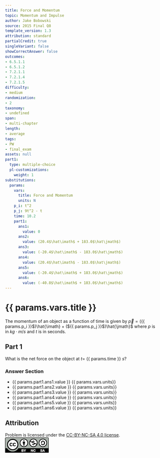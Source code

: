 ```yaml
---
title: Force and Momentum
topic: Momentum and Impulse
author: Jake Bobowski
source: 2015 Final Q8
template_version: 1.3
attribution: standard
partialCredit: true
singleVariant: false
showCorrectAnswer: false
outcomes:
- 6.5.1.1
- 6.5.1.2
- 7.2.1.1
- 7.2.1.4
- 7.2.1.5
difficulty:
- medium
randomization:
- 2
taxonomy:
- undefined
span:
- multi-chapter
length:
- average
tags:
- PW
- final_exam
assets: null
part1:
  type: multiple-choice
  pl-customizations:
    weight: 1
substitutions:
  params:
    vars:
      title: Force and Momentum
      units: N
    p_i: t^2
    p_j: 9t^2 - t
    time: 10.2
    part1:
      ans1:
        value: 0
      ans2:
        value: (20.4$\hat\imath$ + 183.0$\hat\jmath$)
      ans3:
        value: (-20.4$\hat\imath$ - 183.0$\hat\jmath$)
      ans4:
        value: (20.4$\hat\imath$ - 183.0$\hat\jmath$)
      ans5:
        value: (-20.4$\hat\imath$ + 183.0$\hat\jmath$)
      ans6:
        value: (-40.8$\hat\imath$ + 183.0$\hat\jmath$)
---
```

# {{ params.vars.title }}
The momentum of an object as a function of time is given by $\vec{p} = (${{ params.p_i }}$)\hat{\imath} + (${{ params.p_j }}$)\hat{\jmath}$ where $p$ is in $kg\cdot m/s$ and $t$ is in seconds.

## Part 1

What is the net force on the object at $t=$ {{ params.time }} $s$?

### Answer Section

- {{ params.part1.ans1.value }} {{ params.vars.units}}
- {{ params.part1.ans2.value }} {{ params.vars.units}}
- {{ params.part1.ans3.value }} {{ params.vars.units}}
- {{ params.part1.ans4.value }} {{ params.vars.units}}
- {{ params.part1.ans5.value }} {{ params.vars.units}}
- {{ params.part1.ans6.value }} {{ params.vars.units}}

## Attribution

Problem is licensed under the [CC-BY-NC-SA 4.0 license](https://creativecommons.org/licenses/by-nc-sa/4.0/).<br> ![The Creative Commons 4.0 license requiring attribution-BY, non-commercial-NC, and share-alike-SA license.](https://raw.githubusercontent.com/firasm/bits/master/by-nc-sa.png)